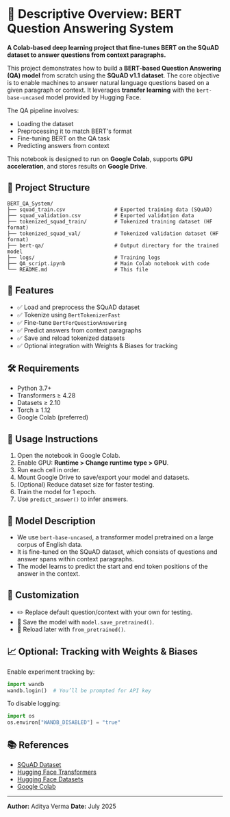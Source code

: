 # 📘 Descriptive Overview: BERT Question Answering System

**A Colab-based deep learning project that fine-tunes BERT on the SQuAD dataset to answer questions from context paragraphs.**

This project demonstrates how to build a **BERT-based Question Answering (QA) model** from scratch using the **SQuAD v1.1 dataset**. The core objective is to enable machines to answer natural language questions based on a given paragraph or context. It leverages **transfer learning** with the `bert-base-uncased` model provided by Hugging Face.

The QA pipeline involves:

* Loading the dataset
* Preprocessing it to match BERT's format
* Fine-tuning BERT on the QA task
* Predicting answers from context

This notebook is designed to run on **Google Colab**, supports **GPU acceleration**, and stores results on **Google Drive**.

## 📂 Project Structure

```
BERT_QA_System/
├── squad_train.csv                # Exported training data (SQuAD)
├── squad_validation.csv           # Exported validation data
├── tokenized_squad_train/         # Tokenized training dataset (HF format)
├── tokenized_squad_val/           # Tokenized validation dataset (HF format)
├── bert-qa/                       # Output directory for the trained model
├── logs/                          # Training logs
├── QA_script.ipynb                # Main Colab notebook with code
└── README.md                      # This file
```

## 🚀 Features

* ✅ Load and preprocess the SQuAD dataset
* ✅ Tokenize using `BertTokenizerFast`
* ✅ Fine-tune `BertForQuestionAnswering`
* ✅ Predict answers from context paragraphs
* ✅ Save and reload tokenized datasets
* ✅ Optional integration with Weights & Biases for tracking

## 🛠 Requirements

* Python 3.7+
* Transformers ≥ 4.28
* Datasets ≥ 2.10
* Torch ≥ 1.12
* Google Colab (preferred)

## 🧪 Usage Instructions

1. Open the notebook in Google Colab.
2. Enable GPU: **Runtime > Change runtime type > GPU**.
3. Run each cell in order.
4. Mount Google Drive to save/export your model and datasets.
5. (Optional) Reduce dataset size for faster testing.
6. Train the model for 1 epoch.
7. Use `predict_answer()` to infer answers.

## 🧠 Model Description

* We use `bert-base-uncased`, a transformer model pretrained on a large corpus of English data.
* It is fine-tuned on the SQuAD dataset, which consists of questions and answer spans within context paragraphs.
* The model learns to predict the start and end token positions of the answer in the context.

## 🔧 Customization

* ✏️ Replace default question/context with your own for testing.
* 💾 Save the model with `model.save_pretrained()`.
* 🔁 Reload later with `from_pretrained()`.

## 📈 Optional: Tracking with Weights & Biases

Enable experiment tracking by:

```python
import wandb
wandb.login()  # You’ll be prompted for API key
```

To disable logging:

```python
import os
os.environ["WANDB_DISABLED"] = "true"
```

## 📚 References

* [SQuAD Dataset](https://rajpurkar.github.io/SQuAD-explorer/)
* [Hugging Face Transformers](https://huggingface.co/transformers/)
* [Hugging Face Datasets](https://huggingface.co/docs/datasets/)
* [Google Colab](https://colab.research.google.com)

---

**Author:** Aditya Verma 
**Date:** July 2025
